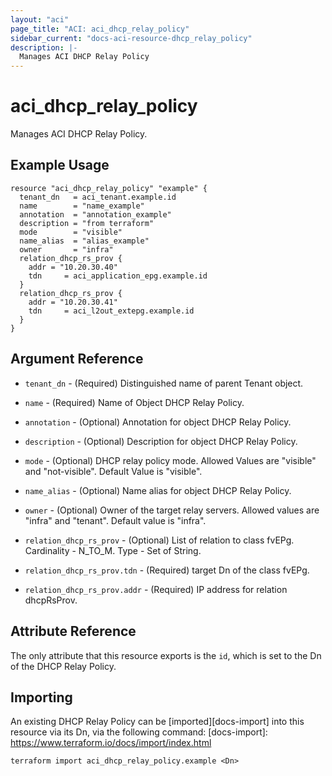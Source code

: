 ```yaml
---
layout: "aci"
page_title: "ACI: aci_dhcp_relay_policy"
sidebar_current: "docs-aci-resource-dhcp_relay_policy"
description: |-
  Manages ACI DHCP Relay Policy
---
```

# aci_dhcp_relay_policy
Manages ACI DHCP Relay Policy.
## Example Usage
```hcl
resource "aci_dhcp_relay_policy" "example" {
  tenant_dn   = aci_tenant.example.id
  name        = "name_example"
  annotation  = "annotation_example"
  description = "from terraform"
  mode        = "visible"
  name_alias  = "alias_example"
  owner       = "infra"
  relation_dhcp_rs_prov {
    addr = "10.20.30.40"
    tdn     = aci_application_epg.example.id
  }
  relation_dhcp_rs_prov {
    addr = "10.20.30.41"
    tdn     = aci_l2out_extepg.example.id
  }
}
```

## Argument Reference
- `tenant_dn` - (Required) Distinguished name of parent Tenant object.
- `name` - (Required) Name of Object DHCP Relay Policy.
- `annotation` - (Optional) Annotation for object DHCP Relay Policy.
- `description` - (Optional) Description for object DHCP Relay Policy.
- `mode` - (Optional) DHCP relay policy mode. Allowed Values are "visible" and "not-visible". Default Value is "visible".
- `name_alias` - (Optional) Name alias for object DHCP Relay Policy.
- `owner` - (Optional) Owner of the target relay servers. Allowed values are "infra" and "tenant". Default value is "infra".

- `relation_dhcp_rs_prov` - (Optional) List of relation to class fvEPg. Cardinality - N_TO_M. Type - Set of String.
- `relation_dhcp_rs_prov.tdn` - (Required) target Dn of the class fvEPg.
- `relation_dhcp_rs_prov.addr` - (Required) IP address for relation dhcpRsProv.

## Attribute Reference

The only attribute that this resource exports is the `id`, which is set to the Dn of the DHCP Relay Policy.
## Importing
An existing DHCP Relay Policy can be [imported][docs-import] into this resource via its Dn, via the following command:
[docs-import]: https://www.terraform.io/docs/import/index.html
```
terraform import aci_dhcp_relay_policy.example <Dn>
```